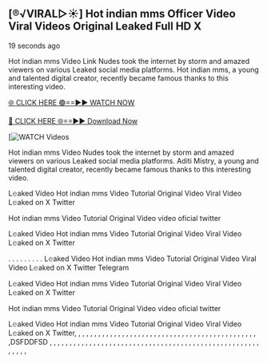 ## [®️√VIRAL▷☀️] Hot indian mms Officer Video Viral Videos Original Leaked Full HD X

19 seconds ago

Hot indian mms Video Link Nudes took the internet by storm and amazed viewers on various Leaked social media platforms. Hot indian mms, a young and talented digital creator, recently became famous thanks to this interesting video.

[🌐 CLICK HERE 🟢==►► WATCH NOW](https://cutt.ly/te57wshS)

[🔴 CLICK HERE 🌐==►► Download Now](https://cutt.ly/te57wshS)

[![WATCH Videos](https://cutt.ly/te57wshS)


Hot indian mms Video Nudes took the internet by storm and amazed viewers on various Leaked social media platforms. Aditi Mistry, a young and talented digital creator, recently became famous thanks to this interesting video.

L𝚎aked Video Hot indian mms Video Tutorial Original Video Viral Video L𝚎aked on X Twitter

Hot indian mms Video Tutorial Original Video video oficial twitter

L𝚎aked Video Hot indian mms Video Tutorial Original Video Viral Video L𝚎aked on X Twitter

. . . . . . . . . L𝚎aked Video Hot indian mms Video Tutorial Original Video Viral Video L𝚎aked on X Twitter Telegram

L𝚎aked Video Hot indian mms Video Tutorial Original Video Viral Video L𝚎aked on X Twitter

Hot indian mms Video Tutorial Original Video video oficial twitter

L𝚎aked Video Hot indian mms Video Tutorial Original Video Viral Video L𝚎aked on X Twitter, , , , , , , , , , , , , , , , , , , , , , , , , , , , , , , , , , , , , , , , ,
,
,
,
,
,
,DSFDDFSD
,
,
,
,
,
,
,
,
,
,
,
,
,
,
,
,
,
,
,
,
,
,
,
,
,
,
,
,
,
,
,
,
,
,
,
,
,
,
,
,
,
,
,
,
,
,
,
,
,
,
,
,
,
,
,
,
,
,